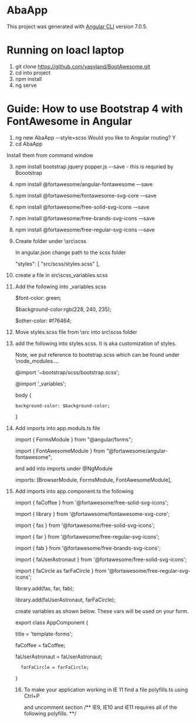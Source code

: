 # AbaApp

This project was generated with [Angular CLI](https://github.com/angular/angular-cli) version 7.0.5.

Running on loacl laptop
========================
1. git clone https://github.com/vasyland/BootAwesome.git
2. cd into project
3. npm install
4. ng serve



Guide: How to use Bootstrap 4 with FontAwesome in Angular
=========================================================

1. ng new AbaApp --style=scss
   Would you like to Angular routing? Y
2. cd AbaApp
    
Install them from command window

3.	npm install bootstrap jquery popper.js –-save    - this is requried by Boootstrap

4.	npm install @fortawesome/angular-fontawesome –-save

5.	npm install @fortawesome/fontawesome-svg-core -–save

6.	npm install @fortawesome/free-solid-svg-icons -–save

7.	npm install @fortawesome/free-brands-svg-icons -–save

8.	npm install @fortawesome/free-regular-svg-icons -–save

9. Create folder under \src\scss

   In angular.json change path to the scss folder

	"styles": [
              "src/scss/styles.scss"
            ],

10. create a file in src\scss\_variables.scss

11. Add the following into _variables.scss 

	$font-color: green;  

	$background-color:rgb(228, 240, 235); 

	$other-color: #f76464;
	
12. Move styles.scss file from \src into src\scss folder

13. add the following into styles.scss. It is aka customization of styles.

    Note, we put reference to bootstrap.scss which can be found under \node_modules\....

	@import '~bootstrap/scss/bootstrap.scss';

	@import '_variables';


	body {

		background-color: $background-color;

	}
	
14. Add imports into app.moduls.ts file

	import { FormsModule } from "@angular/forms";

	import { FontAwesomeModule } from "@fortawesome/angular-fontawesome";

    and add into imports under @NgModule

    imports: [BrowserModule, FormsModule, FontAwesomeModule],

	
15. Add imports into app.component.ts the following

	import { faCoffee } from '@fortawesome/free-solid-svg-icons';

	import { library } from '@fortawesome/fontawesome-svg-core';

	import { fas } from '@fortawesome/free-solid-svg-icons';

	import { far } from '@fortawesome/free-regular-svg-icons';

	import { fab } from '@fortawesome/free-brands-svg-icons';

	import { faUserAstronaut } from '@fortawesome/free-solid-svg-icons';

	import { faCircle as farFaCircle } from '@fortawesome/free-regular-svg-icons';

	library.add(fas, far, fab);

	library.add(faUserAstronaut, farFaCircle);
	
	create variables as shown below. These vars will be used on your form.

	export class AppComponent {

	  title = 'template-forms';

	  faCoffee = faCoffee;

  	  faUserAstronaut = faUserAstronaut;

          farFaCircle = farFaCircle;

	}
	

    16. To make your application working in IE 11 find a file polyfills.ts using Ctrl+P

        and uncomment section /** IE9, IE10 and IE11 requires all of the following polyfills. **/
        

    

